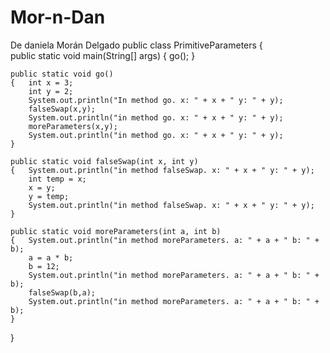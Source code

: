 # Mor-n-Dan
De daniela Morán Delgado
public class PrimitiveParameters
{	
	public static void main(String[] args)
	{	go();
	}
	
	public static void go()
	{	int x = 3;
		int y = 2;
		System.out.println("In method go. x: " + x + " y: " + y);
		falseSwap(x,y);
		System.out.println("in method go. x: " + x + " y: " + y);
		moreParameters(x,y);
		System.out.println("in method go. x: " + x + " y: " + y);
	}
	
	public static void falseSwap(int x, int y)
	{	System.out.println("in method falseSwap. x: " + x + " y: " + y);
		int temp = x;
		x = y;
		y = temp;
		System.out.println("in method falseSwap. x: " + x + " y: " + y);
	}
	
	public static void moreParameters(int a, int b)
	{	System.out.println("in method moreParameters. a: " + a + " b: " + b);
		a = a * b;
		b = 12;
		System.out.println("in method moreParameters. a: " + a + " b: " + b);
		falseSwap(b,a);
		System.out.println("in method moreParameters. a: " + a + " b: " + b);	
	}
}
